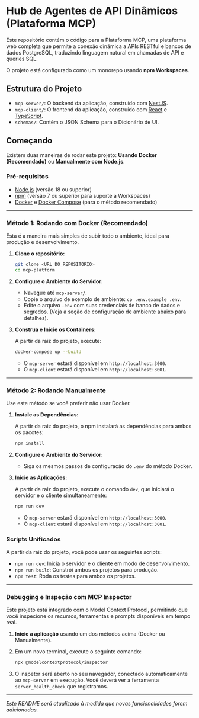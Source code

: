 # Hub de Agentes de API Dinâmicos (Plataforma MCP)

Este repositório contém o código para a Plataforma MCP, uma plataforma web completa que permite a conexão dinâmica a APIs RESTful e bancos de dados PostgreSQL, traduzindo linguagem natural em chamadas de API e queries SQL.

O projeto está configurado como um monorepo usando **npm Workspaces**.

## Estrutura do Projeto

-   `mcp-server/`: O backend da aplicação, construído com [NestJS](https://nestjs.com/).
-   `mcp-client/`: O frontend da aplicação, construído com [React](https://reactjs.org/) e [TypeScript](https://www.typescriptlang.org/).
-   `schemas/`: Contém o JSON Schema para o Dicionário de UI.

## Começando

Existem duas maneiras de rodar este projeto: **Usando Docker (Recomendado)** ou **Manualmente com Node.js**.

### Pré-requisitos

-   [Node.js](https://nodejs.org/) (versão 18 ou superior)
-   [npm](https://www.npmjs.com/) (versão 7 ou superior para suporte a Workspaces)
-   [Docker](https://www.docker.com/) e [Docker Compose](https://docs.docker.com/compose/) (para o método recomendado)

---

### Método 1: Rodando com Docker (Recomendado)

Esta é a maneira mais simples de subir todo o ambiente, ideal para produção e desenvolvimento.

1.  **Clone o repositório:**

    ```bash
    git clone <URL_DO_REPOSITORIO>
    cd mcp-platform
    ```

2.  **Configure o Ambiente do Servidor:**

    -   Navegue até `mcp-server/`.
    -   Copie o arquivo de exemplo de ambiente: `cp .env.example .env`.
    -   Edite o arquivo `.env` com suas credenciais de banco de dados e segredos. (Veja a seção de configuração de ambiente abaixo para detalhes).

3.  **Construa e Inicie os Containers:**

    A partir da raiz do projeto, execute:

    ```bash
    docker-compose up --build
    ```

    -   O `mcp-server` estará disponível em `http://localhost:3000`.
    -   O `mcp-client` estará disponível em `http://localhost:3001`.

---

### Método 2: Rodando Manualmente

Use este método se você preferir não usar Docker.

1.  **Instale as Dependências:**

    A partir da raiz do projeto, o npm instalará as dependências para ambos os pacotes:

    ```bash
    npm install
    ```

2.  **Configure o Ambiente do Servidor:**

    -   Siga os mesmos passos de configuração do `.env` do método Docker.

3.  **Inicie as Aplicações:**

    A partir da raiz do projeto, execute o comando `dev`, que iniciará o servidor e o cliente simultaneamente:

    ```bash
    npm run dev
    ```

    -   O `mcp-server` estará disponível em `http://localhost:3000`.
    -   O `mcp-client` estará disponível em `http://localhost:3001`.

### Scripts Unificados

A partir da raiz do projeto, você pode usar os seguintes scripts:

-   `npm run dev`: Inicia o servidor e o cliente em modo de desenvolvimento.
-   `npm run build`: Constrói ambos os projetos para produção.
-   `npm test`: Roda os testes para ambos os projetos.

---

### Debugging e Inspeção com MCP Inspector

Este projeto está integrado com o Model Context Protocol, permitindo que você inspecione os recursos, ferramentas e prompts disponíveis em tempo real.

1.  **Inicie a aplicação** usando um dos métodos acima (Docker ou Manualmente).

2.  Em um novo terminal, execute o seguinte comando:

    ```bash
    npx @modelcontextprotocol/inspector
    ```

3.  O inspetor será aberto no seu navegador, conectado automaticamente ao `mcp-server` em execução. Você deverá ver a ferramenta `server_health_check` que registramos.

---

_Este README será atualizado à medida que novas funcionalidades forem adicionadas._
